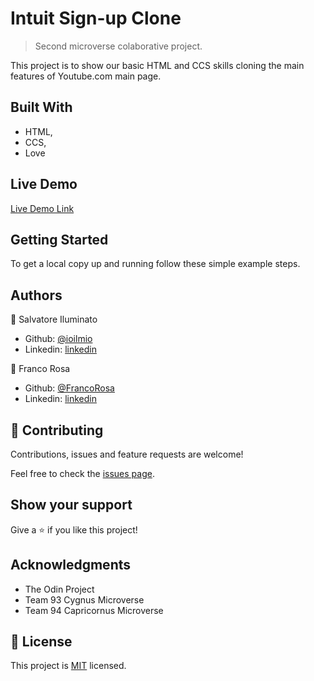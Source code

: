 # Intuit Sign-up Clone

> Second microverse colaborative project.


This project is to show our basic HTML and CCS skills cloning the main features of Youtube.com main page.

## Built With

- HTML,
- CCS,
- Love

## Live Demo

[Live Demo Link](https://raw.githack.com/ioilmio/form/sign-up/index.html)


## Getting Started

To get a local copy up and running follow these simple example steps.

<!-- ### Prerequisites
Any web browser

### Setup
Download the index.html and style.ccs files on this repo

### Usage
Open the index.html with your prefered browser -->


## Authors

👤 Salvatore Iluminato

- Github: [@ioilmio](https://github.com/ioilmio)
- Linkedin: [linkedin](https://www.linkedin.com/in/illuminato-salvatore)

👤 Franco Rosa

- Github: [@FrancoRosa](https://github.com/FrancoRosa)
- Linkedin: [linkedin](https://www.linkedin.com/in/franco-rosa-79972119b)

## 🤝 Contributing

Contributions, issues and feature requests are welcome!

Feel free to check the [issues page](issues/).

## Show your support

Give a ⭐️ if you like this project!

## Acknowledgments

- The Odin Project
- Team 93 Cygnus Microverse
- Team 94 Capricornus Microverse

## 📝 License

This project is [MIT](lic.url) licensed.
